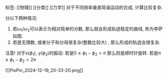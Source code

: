 标签: [[物理]] [[分类]] [[力学]]
对于不同频率垂直简谐运动的合成, 计算比较复杂. 

分以下两种情况: 
1. 若$\omega_1/ \omega_2$可以表示为相对简单的分数, 那么就会形成轨迹稳定的曲线, 称为李萨如图. 
2. 若是无理数, 或者分子和分母很复杂(整数比较大) , 那么形成的轨迹会很复杂. 

注意! 对于x($\phi_1$), y($\phi_2$)的振动: 
若是$0\le \phi_1-\phi_2 <\pi$ 那么则是顺时针旋转. 若是$\pi\le \phi_1-\phi_2 <2\pi$

![[PixPin_2024-12-19_20-33-20.png]]
